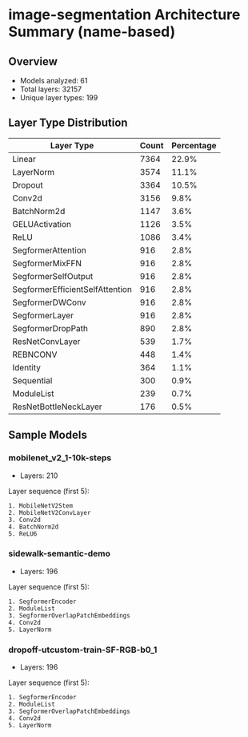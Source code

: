 # image-segmentation Architecture Summary (name-based)

## Overview
- Models analyzed: 61
- Total layers: 32157
- Unique layer types: 199

## Layer Type Distribution
| Layer Type | Count | Percentage |
|-----------|-------|------------|
| Linear | 7364 | 22.9% |
| LayerNorm | 3574 | 11.1% |
| Dropout | 3364 | 10.5% |
| Conv2d | 3156 | 9.8% |
| BatchNorm2d | 1147 | 3.6% |
| GELUActivation | 1126 | 3.5% |
| ReLU | 1086 | 3.4% |
| SegformerAttention | 916 | 2.8% |
| SegformerMixFFN | 916 | 2.8% |
| SegformerSelfOutput | 916 | 2.8% |
| SegformerEfficientSelfAttention | 916 | 2.8% |
| SegformerDWConv | 916 | 2.8% |
| SegformerLayer | 916 | 2.8% |
| SegformerDropPath | 890 | 2.8% |
| ResNetConvLayer | 539 | 1.7% |
| REBNCONV | 448 | 1.4% |
| Identity | 364 | 1.1% |
| Sequential | 300 | 0.9% |
| ModuleList | 239 | 0.7% |
| ResNetBottleNeckLayer | 176 | 0.5% |

## Sample Models

### mobilenet_v2_1-10k-steps
- Layers: 210

Layer sequence (first 5):
```
1. MobileNetV2Stem
2. MobileNetV2ConvLayer
3. Conv2d
4. BatchNorm2d
5. ReLU6
```

### sidewalk-semantic-demo
- Layers: 196

Layer sequence (first 5):
```
1. SegformerEncoder
2. ModuleList
3. SegformerOverlapPatchEmbeddings
4. Conv2d
5. LayerNorm
```

### dropoff-utcustom-train-SF-RGB-b0_1
- Layers: 196

Layer sequence (first 5):
```
1. SegformerEncoder
2. ModuleList
3. SegformerOverlapPatchEmbeddings
4. Conv2d
5. LayerNorm
```